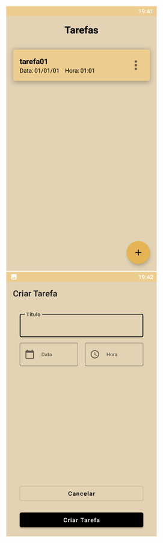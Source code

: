 <img src = "Screenshots/tela03.png" width="400" height="700">

<img src = "Screenshots/tela04.png" width="400" height="700">

